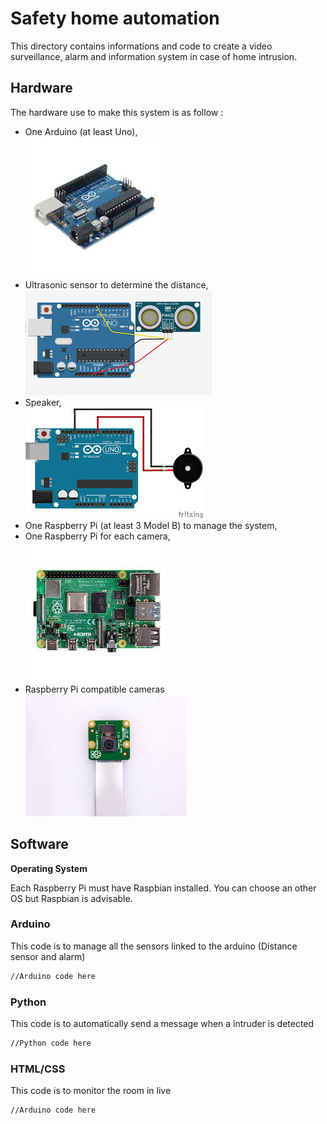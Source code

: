 # Safety home automation

This directory contains informations and code to create a video surveillance, alarm and information system in case of home intrusion.

## Hardware

The hardware use to make this system is as follow :
- One Arduino (at least Uno),  
![alt text](Images/Arduino.jpg)
- Ultrasonic sensor to determine the distance,  
![alt text](Images/Ultrasonic.png)
- Speaker,  
![alt text](Images/Speaker.jpg)
- One Raspberry Pi (at least 3 Model B) to manage the system,  
- One Raspberry Pi for each camera,  
![alt text](Images/Raspberry.jpg)
- Raspberry Pi compatible cameras    
![alt text](Images/Camera.jpg)

## Software

**Operating System**

Each Raspberry Pi must have Raspbian installed. You can choose an other OS but Raspbian is advisable.

### Arduino
This code is to manage all the sensors linked to the arduino (Distance sensor and alarm)
```sh
//Arduino code here
```
### Python
This code is to automatically send a message when a intruder is detected
```sh
//Python code here
```

### HTML/CSS
This code is to monitor the room in live
```sh
//Arduino code here
```
 
